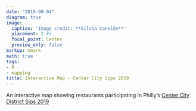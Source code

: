 ```yaml
---
date: "2019-08-04"
diagram: true
image:
  caption: 'Image credit: **Silvia Canelón**'
  placement: 2 #3
  focal_point: Center
  preview_only: false
markup: mmark
math: true
tags:
- R
- mapping
title: Interactive Map - Center City Sips 2019
---
```


An interactive map showing restaurants participating in Philly’s [Center City District Sips 2019](https://centercityphila.org/explore-center-city/ccdsips)

